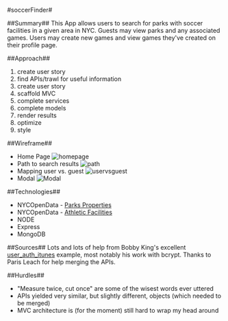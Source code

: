 #soccerFinder#

##Summary##
This App allows users to search for parks with soccer facilities in a given area in NYC. Guests may view parks and any associated games. Users may create new games and view games they've created on their profile page.

##Approach##
1. create user story
2. find APIs/trawl for useful information
3. create user story
4. scaffold MVC
5. complete services
6. complete models
7. render results
8. optimize
9. style

##Wireframe##
* Home Page
![homepage](http://i.imgur.com/Yg8Lt23.jpg)
* Path to search results
![path](http://i.imgur.com/9P1bu7H.jpg)
* Mapping user vs. guest
![uservsguest](http://i.imgur.com/4ohJXHZ.jpg)
* Modal 
![Modal](http://i.imgur.com/nflhVtu.jpg)

##Technologies##
* NYCOpenData - [Parks Properties](https://data.cityofnewyork.us/City-Government/Parks-Properties/rjaj-zgq7)
* NYCOpenData - [Athletic Facilities](https://data.cityofnewyork.us/City-Government/Athletic-Facilities/yann-8etk)
* NODE
* Express
* MongoDB

##Sources##
Lots and lots of help from Bobby King's excellent [user_auth_itunes](https://git.generalassemb.ly/wdi-nyc-60/user_auth_itunes) example, most notably his work with bcrypt.
Thanks to Paris Leach for help merging the APIs. 

##Hurdles##
* "Measure twice, cut once" are some of the wisest words ever uttered
* APIs yielded very similar, but slightly different, objects (which needed to be merged)
* MVC architecture is (for the moment) still hard to wrap my head around
